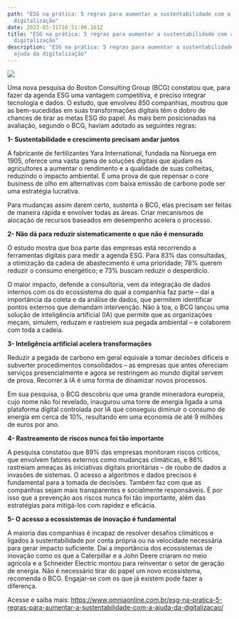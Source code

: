 ```yaml
---
path: "ESG na prática: 5 regras para aumentar a sustentabilidade com a ajuda da
  digitalização"
date: 2022-05-31T16:51:06.161Z
title: "ESG na prática: 5 regras para aumentar a sustentabilidade com a ajuda da
  digitalização"
description: "ESG na prática: 5 regras para aumentar a sustentabilidade com a
  ajuda da digitalização"
---
```

<!--StartFragment-->

![](https://www.omniaonline.com.br/wp-content/uploads/2022/05/Site-LinkedIn-Facebook-6-3.png)

Uma nova pesquisa do Boston Consulting Group (BCG) constatou que, para fazer da agenda ESG uma vantagem competitiva, é preciso integrar tecnologia e dados. O estudo, que envolveu 850 companhias, mostrou que as bem-sucedidas em suas transformações digitais têm o dobro de chances de tirar as metas ESG do papel. As mais bem posicionadas na avaliação, segundo o BCG, haviam adotado as seguintes regras:

**1- Sustentabilidade e crescimento precisam andar juntos**

A fabricante de fertilizantes Yara International, fundada na Noruega em 1905, oferece uma vasta gama de soluções digitais que ajudam os agricultores a aumentar o rendimento e a qualidade de suas colheitas, reduzindo o impacto ambiental. É uma prova de que repensar o core business de olho em alternativas com baixa emissão de carbono pode ser uma estratégia lucrativa.

Para mudanças assim darem certo, sustenta o BCG, elas precisam ser feitas de maneira rápida e envolver todas as áreas. Criar mecanismos de alocação de recursos baseados em desempenho acelera o processo.

**2- Não dá para reduzir sistematicamente o que não é mensurado**

O estudo mostra que boa parte das empresas está recorrendo a ferramentas digitais para medir a agenda ESG. Para 83% das consultadas, a otimização da cadeia de abastecimento é uma prioridade; 78% querem reduzir o consumo energético; e 73% buscam reduzir o desperdício.

O maior impacto, defende a consultoria, vem da integração de dados internos com os do ecossistema do qual a companhia faz parte – daí a importância da coleta e da análise de dados, que permitem identificar pontos externos que demandam intervenção. Não à toa, o BCG lançou uma solução de inteligência artificial (IA) que permite que as organizações meçam, simulem, reduzam e rastreiem sua pegada ambiental – e colaborem com toda a cadeia.

**3- Inteligência artificial acelera transformações**

Reduzir a pegada de carbono em geral equivale a tomar decisões difíceis e subverter procedimentos consolidados – as empresas que antes ofereciam serviços presencialmente e agora se restringem ao mundo digital servem de prova. Recorrer à IA é uma forma de dinamizar novos processos.

Em sua pesquisa, o BCG descobriu que uma grande mineradora europeia, cujo nome não foi revelado, inaugurou uma torre de energia ligada a uma plataforma digital controlada por IA que conseguiu diminuir o consumo de energia em cerca de 10%, resultando em uma economia de até 9 milhões de euros por ano.

**4- Rastreamento de riscos nunca foi tão importante**

A pesquisa constatou que 89% das empresas monitoram riscos críticos, que envolvem fatores externos como mudanças climáticas, e 86% rastreiam ameaças às iniciativas digitais prioritárias – de roubo de dados a invasões de sistemas. O acesso a algoritmos e dados precisos é fundamental para a tomada de decisões. Também faz com que as companhias sejam mais transparentes e socialmente responsáveis. É por isso que a prevenção aos riscos nunca foi tão importante, além das estratégias para mitigá-los com rapidez e eficácia.

**5- O acesso a ecossistemas de inovação é fundamental**

A maioria das companhias é incapaz de resolver desafios climáticos e ligados à sustentabilidade por conta própria ou na velocidade necessária para gerar impacto suficiente. Daí a importância dos ecossistemas de inovação como os que a Caterpillar e a John Deere criaram no meio agrícola e a Schneider Electric montou para reinventar o setor de geração de energia. Não é necessário tirar do papel um novo ecossistema, recomenda o BCG. Engajar-se com os que já existem pode fazer a diferença.

Acesse e saiba mais: https://www.omniaonline.com.br/esg-na-pratica-5-regras-para-aumentar-a-sustentabilidade-com-a-ajuda-da-digitalizacao/

<!--EndFragment-->